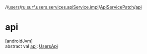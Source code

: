 //[users](../../../index.md)/[ru.surf.users.services.apiService.impl](../index.md)/[ApiServicePatch](index.md)/[api](api.md)

# api

[androidJvm]\
abstract val [api](api.md): [UsersApi](../../ru.surf.users.services.api/-users-api/index.md)
